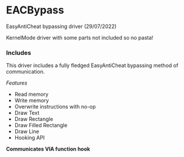 # EACBypass
EasyAntiCheat bypassing driver (29/07/2022)

KernelMode driver with some parts not included so no pasta!

### Includes
This driver includes a fully fledged EasyAntiCheat bypassing method of communication.

*Features*
  - Read memory 
  - Write memory
  - Overwrite instructions with no-op
  - Draw Text
  - Draw Rectangle
  - Draw Filled Rectangle
  - Draw Line
  - Hooking API

**Communicates VIA function hook**
